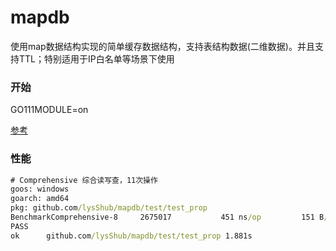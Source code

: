 # mapdb 

使用map数据结构实现的简单缓存数据结构，支持表结构数据(二维数据)。并且支持TTL；特别适用于IP白名单等场景下使用



### 开始

GO111MODULE=on

[参考]()



### 性能



```cmd
# Comprehensive 综合读写查，11次操作
goos: windows
goarch: amd64
pkg: github.com/lysShub/mapdb/test/test_prop
BenchmarkComprehensive-8   	 2675017	       451 ns/op	     151 B/op	       3 allocs/op
PASS
ok  	github.com/lysShub/mapdb/test/test_prop	1.881s
```

